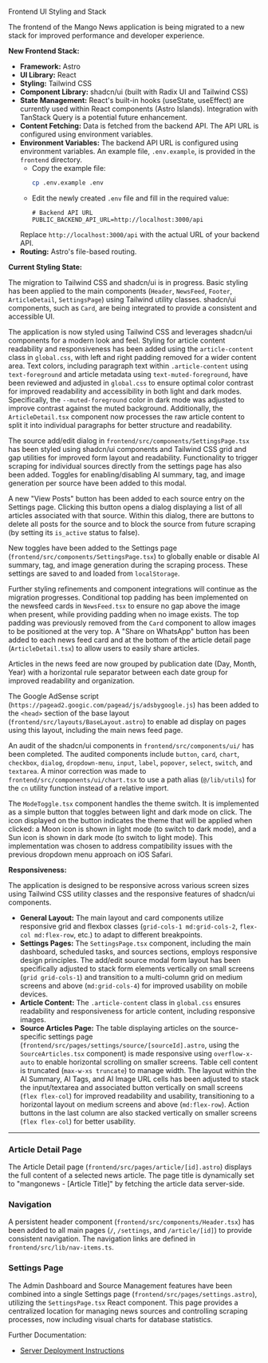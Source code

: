 Frontend UI Styling and Stack

The frontend of the Mango News application is being migrated to a new stack for improved performance and developer experience.

**New Frontend Stack:**

*   **Framework:** Astro
*   **UI Library:** React
*   **Styling:** Tailwind CSS
*   **Component Library:** shadcn/ui (built with Radix UI and Tailwind CSS)
*   **State Management:** React's built-in hooks (useState, useEffect) are currently used within React components (Astro Islands). Integration with TanStack Query is a potential future enhancement.
*   **Content Fetching:** Data is fetched from the backend API. The API URL is configured using environment variables.
*   **Environment Variables:** The backend API URL is configured using environment variables. An example file, `.env.example`, is provided in the `frontend` directory.
    *   Copy the example file:
        ```bash
        cp .env.example .env
        ```
    *   Edit the newly created `.env` file and fill in the required value:
        ```env
        # Backend API URL
        PUBLIC_BACKEND_API_URL=http://localhost:3000/api
        ```
    Replace `http://localhost:3000/api` with the actual URL of your backend API.
*   **Routing:** Astro's file-based routing.

**Current Styling State:**

The migration to Tailwind CSS and shadcn/ui is in progress. Basic styling has been applied to the main components (`Header`, `NewsFeed`, `Footer`, `ArticleDetail`, `SettingsPage`) using Tailwind utility classes. shadcn/ui components, such as `Card`, are being integrated to provide a consistent and accessible UI.

The application is now styled using Tailwind CSS and leverages shadcn/ui components for a modern look and feel. Styling for article content readability and responsiveness has been added using the `article-content` class in `global.css`, with left and right padding removed for a wider content area. Text colors, including paragraph text within `.article-content` using `text-foreground` and article metadata using `text-muted-foreground`, have been reviewed and adjusted in `global.css` to ensure optimal color contrast for improved readability and accessibility in both light and dark modes. Specifically, the `--muted-foreground` color in dark mode was adjusted to improve contrast against the muted background. Additionally, the `ArticleDetail.tsx` component now processes the raw article content to split it into individual paragraphs for better structure and readability.

The source add/edit dialog in `frontend/src/components/SettingsPage.tsx` has been styled using shadcn/ui components and Tailwind CSS grid and gap utilities for improved form layout and readability. Functionality to trigger scraping for individual sources directly from the settings page has also been added. Toggles for enabling/disabling AI summary, tag, and image generation per source have been added to this modal.

A new "View Posts" button has been added to each source entry on the Settings page. Clicking this button opens a dialog displaying a list of all articles associated with that source. Within this dialog, there are buttons to delete all posts for the source and to block the source from future scraping (by setting its `is_active` status to false).

New toggles have been added to the Settings page (`frontend/src/components/SettingsPage.tsx`) to globally enable or disable AI summary, tag, and image generation during the scraping process. These settings are saved to and loaded from `localStorage`.

Further styling refinements and component integrations will continue as the migration progresses. Conditional top padding has been implemented on the newsfeed cards in `NewsFeed.tsx` to ensure no gap above the image when present, while providing padding when no image exists. The top padding was previously removed from the `Card` component to allow images to be positioned at the very top. A "Share on WhatsApp" button has been added to each news feed card and at the bottom of the article detail page (`ArticleDetail.tsx`) to allow users to easily share articles.

Articles in the news feed are now grouped by publication date (Day, Month, Year) with a horizontal rule separator between each date group for improved readability and organization.

The Google AdSense script (`https://pagead2.googic.com/pagead/js/adsbygoogle.js`) has been added to the `<head>` section of the base layout (`frontend/src/layouts/BaseLayout.astro`) to enable ad display on pages using this layout, including the main news feed page.

An audit of the shadcn/ui components in `frontend/src/components/ui/` has been completed. The audited components include `button`, `card`, `chart`, `checkbox`, `dialog`, `dropdown-menu`, `input`, `label`, `popover`, `select`, `switch`, and `textarea`. A minor correction was made to `frontend/src/components/ui/chart.tsx` to use a path alias (`@/lib/utils`) for the `cn` utility function instead of a relative import.

The `ModeToggle.tsx` component handles the theme switch. It is implemented as a simple button that toggles between light and dark mode on click. The icon displayed on the button indicates the theme that will be applied when clicked: a Moon icon is shown in light mode (to switch to dark mode), and a Sun icon is shown in dark mode (to switch to light mode). This implementation was chosen to address compatibility issues with the previous dropdown menu approach on iOS Safari.

**Responsiveness:**

The application is designed to be responsive across various screen sizes using Tailwind CSS utility classes and the responsive features of shadcn/ui components.

*   **General Layout:** The main layout and card components utilize responsive grid and flexbox classes (`grid-cols-1 md:grid-cols-2`, `flex-col md:flex-row`, etc.) to adapt to different breakpoints.
*   **Settings Pages:** The `SettingsPage.tsx` component, including the main dashboard, scheduled tasks, and sources sections, employs responsive design principles. The add/edit source modal form layout has been specifically adjusted to stack form elements vertically on small screens (`grid grid-cols-1`) and transition to a multi-column grid on medium screens and above (`md:grid-cols-4`) for improved usability on mobile devices.
*   **Article Content:** The `.article-content` class in `global.css` ensures readability and responsiveness for article content, including responsive images.
*   **Source Articles Page:** The table displaying articles on the source-specific settings page (`frontend/src/pages/settings/source/[sourceId].astro`, using the `SourceArticles.tsx` component) is made responsive using `overflow-x-auto` to enable horizontal scrolling on smaller screens. Table cell content is truncated (`max-w-xs truncate`) to manage width. The layout within the AI Summary, AI Tags, and AI Image URL cells has been adjusted to stack the input/textarea and associated button vertically on small screens (`flex flex-col`) for improved readability and usability, transitioning to a horizontal layout on medium screens and above (`md:flex-row`). Action buttons in the last column are also stacked vertically on smaller screens (`flex flex-col`) for better usability.

---

### Article Detail Page

The Article Detail page (`frontend/src/pages/article/[id].astro`) displays the full content of a selected news article. The page title is dynamically set to "mangonews - [Article Title]" by fetching the article data server-side.

### Navigation

A persistent header component (`frontend/src/components/Header.tsx`) has been added to all main pages (`/`, `/settings`, and `/article/[id]`) to provide consistent navigation. The navigation links are defined in `frontend/src/lib/nav-items.ts`.

### Settings Page

The Admin Dashboard and Source Management features have been combined into a single Settings page (`frontend/src/pages/settings.astro`), utilizing the `SettingsPage.tsx` React component. This page provides a centralized location for managing news sources and controlling scraping processes, now including visual charts for database statistics.

Further Documentation:
* [Server Deployment Instructions](../deployment.md)
